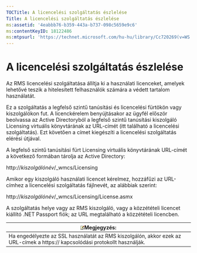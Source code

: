 ```yaml
---
TOCTitle: A licencelési szolgáltatás észlelése
Title: A licencelési szolgáltatás észlelése
ms:assetid: '4eabbb76-b359-443a-b737-098c5659e9c6'
ms:contentKeyID: 18122486
ms:mtpsurl: 'https://technet.microsoft.com/hu-hu/library/Cc720269(v=WS.10)'
---
```


A licencelési szolgáltatás észlelése
====================================

Az RMS licencelési szolgáltatása állítja ki a használati licenceket, amelyek lehetővé teszik a hitelesített felhasználók számára a védett tartalom használatát.

Ez a szolgáltatás a legfelső szintű tanúsítási és licencelési fürtökön vagy kiszolgálókon fut. A licenckérelem benyújtásakor az ügyfél először beolvassa az Active Directoryból a legfelső szintű tanúsítási kiszolgáló Licensing virtuális könyvtárának az URL-címét (itt található a licencelési szolgáltatás). Ezt követően a címet kiegészíti a licencelési szolgáltatás elérési útjával.

A legfelső szintű tanúsítási fürt Licensing virtuális könyvtárának URL-címét a következő formában tárolja az Active Directory:

http://*kiszolgálónév*/\_wmcs/Licensing

Amikor egy kiszolgáló használati licencet kérelmez, hozzáfűzi az URL-címhez a licencelési szolgáltatás fájlnevét, az alábbiak szerint:

http://*kiszolgálónév*/\_wmcs/Licensing/License.asmx

A szolgáltatás helye vagy az RMS kiszolgáló, vagy a közzétételi licencet kiállító .NET Passport fiók; az URL megtalálható a közzétételi licencben.

| ![](images/Cc720269.note(WS.10).gif)Megjegyzés:                                                  |
|-------------------------------------------------------------------------------------------------------------------------------|
| Ha engedélyezte az SSL használatát az RMS kiszolgálón, akkor ezek az URL-címek a https:// kapcsolódási protokollt használják. |
